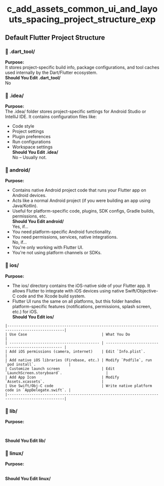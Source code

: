 # <p align="center"> c_add_assets_common_ui_and_layouts_spacing_project_structure_exp <p>

## Default Flutter Project Structure

### 📂 .dart_tool/ 
**Purpose:**<br>
It stores project-specific build info, package configurations, and tool caches used internally by the Dart/Flutter ecosystem.<br>
**Should You Edit .dart_tool/**<br>
No
### 📂 .idea/
**Purpose:**<br>
The .idea/ folder stores project-specific settings for Android Studio or IntelliJ IDE.
It contains configuration files like:
- Code style
- Project settings
- Plugin preferences
- Run configurations
- Workspace settings<br>
**Should You Edit .idea/**<br>
No – Usually not.
### 📂 android/
**Purpose:**<br>
- Contains native Android project code that runs your Flutter app on Android devices.
- Acts like a normal Android project (if you were building an app using Java/Kotlin).
- Useful for platform-specific code, plugins, SDK configs, Gradle builds, permissions, etc.<br>
**Should You Edit android/** <br>
Yes, if...
- You need platform-specific Android functionality.
- You need permissions, services, native integrations.<br>
No, if...
- You're only working with Flutter UI.
- You're not using platform channels or SDKs.
### 📂 ios/
**Purpose:**<br>
- The ios/ directory contains the iOS-native side of your Flutter app. It allows Flutter to integrate with iOS devices using native Swift/Objective-C code and the Xcode build system.
- Flutter UI runs the same on all platforms, but this folder handles platform-specific features (notifications, permissions, splash screen, etc.) for iOS.<br>
**Should You Edit ios/** <br>
``` 
|------------------------------------------------------------------------------------------------|
| Use Case                                  | What You Do                                        |
| ----------------------------------------- | -------------------------------------------------- |
| Add iOS permissions (camera, internet)    | Edit `Info.plist`.                                 |
| Add native iOS libraries (Firebase, etc.) | Modify `Podfile`, run `pod install`.               |
| Customize launch screen                   | Edit `LaunchScreen.storyboard`.                    |
| Add App Icon                              | Modify `Assets.xcassets`.                          |
| Use Swift/Obj-C code                      | Write native platform code in `AppDelegate.swift`. |
|------------------------------------------------------------------------------------------------|
``` 
### 📂 lib/
**Purpose:**<br>

<br>

**Should You Edit lib/** <br>

### 📂 linux/
**Purpose:**<br>
<br>

**Should You Edit linux/** <br>
